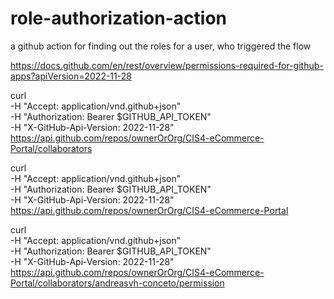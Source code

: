 # role-authorization-action
a github action for finding out the roles for a user, who triggered the flow

https://docs.github.com/en/rest/overview/permissions-required-for-github-apps?apiVersion=2022-11-28


curl \
  -H "Accept: application/vnd.github+json" \
  -H "Authorization: Bearer $GITHUB_API_TOKEN"\
  -H "X-GitHub-Api-Version: 2022-11-28" \
https://api.github.com/repos/ownerOrOrg/CIS4-eCommerce-Portal/collaborators

curl \
  -H "Accept: application/vnd.github+json" \
  -H "Authorization: Bearer $GITHUB_API_TOKEN"\
  -H "X-GitHub-Api-Version: 2022-11-28" \
https://api.github.com/repos/ownerOrOrg/CIS4-eCommerce-Portal


curl \
  -H "Accept: application/vnd.github+json" \
  -H "Authorization: Bearer $GITHUB_API_TOKEN"\
  -H "X-GitHub-Api-Version: 2022-11-28" \
https://api.github.com/repos/ownerOrOrg/CIS4-eCommerce-Portal/collaborators/andreasvh-conceto/permission